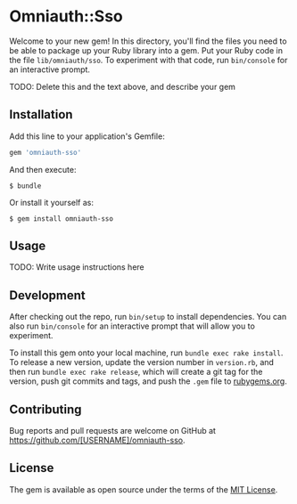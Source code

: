 # Omniauth::Sso

Welcome to your new gem! In this directory, you'll find the files you need to be able to package up your Ruby library into a gem. Put your Ruby code in the file `lib/omniauth/sso`. To experiment with that code, run `bin/console` for an interactive prompt.

TODO: Delete this and the text above, and describe your gem

## Installation

Add this line to your application's Gemfile:

```ruby
gem 'omniauth-sso'
```

And then execute:

    $ bundle

Or install it yourself as:

    $ gem install omniauth-sso

## Usage

TODO: Write usage instructions here

## Development

After checking out the repo, run `bin/setup` to install dependencies. You can also run `bin/console` for an interactive prompt that will allow you to experiment.

To install this gem onto your local machine, run `bundle exec rake install`. To release a new version, update the version number in `version.rb`, and then run `bundle exec rake release`, which will create a git tag for the version, push git commits and tags, and push the `.gem` file to [rubygems.org](https://rubygems.org).

## Contributing

Bug reports and pull requests are welcome on GitHub at https://github.com/[USERNAME]/omniauth-sso.


## License

The gem is available as open source under the terms of the [MIT License](http://opensource.org/licenses/MIT).

